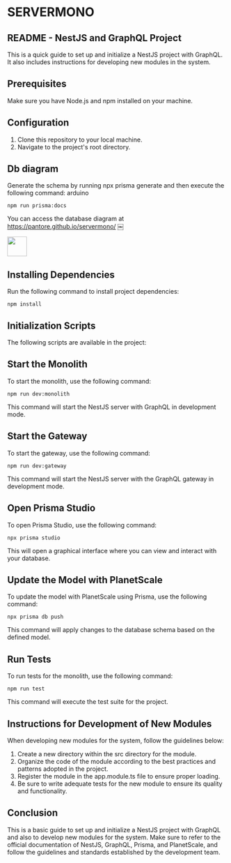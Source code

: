 # SERVERMONO

## README - NestJS and GraphQL Project
This is a quick guide to set up and initialize a NestJS project with GraphQL. It also includes instructions for developing new modules in the system.

## Prerequisites
Make sure you have Node.js and npm installed on your machine.


## Configuration
1. Clone this repository to your local machine.
2. Navigate to the project's root directory.

## Db diagram

Generate the schema by running npx prisma generate and then execute the following command:
arduino

```
npm run prisma:docs
```

You can access the database diagram at https://pantore.github.io/servermono/
￼

<a alt="Nx logo" href="https://nx.dev" target="_blank" rel="noreferrer"><img src="https://raw.githubusercontent.com/nrwl/nx/master/images/nx-logo.png" width="45"></a>

## Installing Dependencies

Run the following command to install project dependencies:

```
npm install
```

## Initialization Scripts

The following scripts are available in the project:

## Start the Monolith

To start the monolith, use the following command:

```
npm run dev:monolith
```

This command will start the NestJS server with GraphQL in development mode.

## Start the Gateway

To start the gateway, use the following command:

```
npm run dev:gateway
```

This command will start the NestJS server with the GraphQL gateway in development mode.

## Open Prisma Studio

To open Prisma Studio, use the following command:

```
npx prisma studio
```

This will open a graphical interface where you can view and interact with your database.

## Update the Model with PlanetScale

To update the model with PlanetScale using Prisma, use the following command:

```
npx prisma db push
```

This command will apply changes to the database schema based on the defined model.

## Run Tests

To run tests for the monolith, use the following command:

```
npm run test
```

This command will execute the test suite for the project.

## Instructions for Development of New Modules

When developing new modules for the system, follow the guidelines below:
1. Create a new directory within the src directory for the module.
2. Organize the code of the module according to the best practices and patterns adopted in the project.
3. Register the module in the app.module.ts file to ensure proper loading.
4. Be sure to write adequate tests for the new module to ensure its quality and functionality.

## Conclusion

This is a basic guide to set up and initialize a NestJS project with GraphQL and also to develop new modules for the system. Make sure to refer to the official documentation of NestJS, GraphQL, Prisma, and PlanetScale, and follow the guidelines and standards established by the development team.
